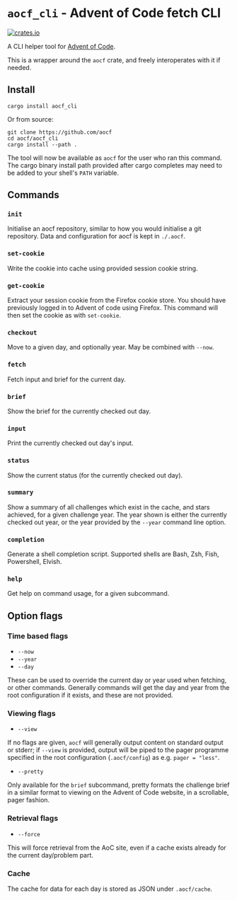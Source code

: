 # `aocf_cli` - Advent of Code fetch CLI

[![crates.io](https://img.shields.io/crates/v/aocf_cli)](https://crates.io/crates/aocf_cli)

A CLI helper tool for [Advent of Code](https://adventofcode.com/).

This is a wrapper around the `aocf` crate, and freely interoperates with it if
needed.

## Install

```
cargo install aocf_cli
```

Or from source:

```
git clone https://github.com/aocf
cd aocf/aocf_cli
cargo install --path .
```

The tool will now be available as `aocf` for the user who ran this command. The
cargo binary install path provided after cargo completes may need to be added
to your shell's `PATH` variable.

## Commands

### `init`

Initialise an aocf repository, similar to how you would initialise a git
repository. Data and configuration for aocf is kept in `./.aocf`.

### `set-cookie`

Write the cookie into cache using provided session cookie string.

### `get-cookie`

Extract your session cookie from the Firefox cookie store. You should have
previously logged in to Advent of code using Firefox. This command will then
set the cookie as with `set-cookie`.

### `checkout`

Move to a given day, and optionally year. May be combined with `--now`.

### `fetch`

Fetch input and brief for the current day.

### `brief`

Show the brief for the currently checked out day.

### `input`

Print the currently checked out day's input.

### `status`

Show the current status (for the currently checked out day).

### `summary`

Show a summary of all challenges which exist in the cache, and stars achieved,
for a given challenge year. The year shown is either the currently checked out
year, or the year provided by the `--year` command line option.

### `completion`

Generate a shell completion script.
Supported shells are Bash, Zsh, Fish, Powershell, Elvish.

### `help`

Get help on command usage, for a given subcommand.

## Option flags

### Time based flags

* `--now`
* `--year`
* `--day`

These can be used to override the current day or year used when fetching, or
other commands. Generally commands will get the day and year from the
root configuration if it exists, and these are not provided.

### Viewing flags

* `--view`

If no flags are given, `aocf` will generally output content on standard output
or stderr; if `--view` is provided, output will be piped to the pager programme
specified in the root configuration (`.aocf/config`) as e.g. `pager = "less"`.

* `--pretty`

Only available for the `brief` subcommand, pretty formats the challenge brief
in a similar format to viewing on the Advent of Code website, in a scrollable,
pager fashion.

### Retrieval flags

* `--force`

This will force retrieval from the AoC site, even if a cache exists already for
the current day/problem part.

### Cache

The cache for data for each day is stored as JSON under `.aocf/cache`.
